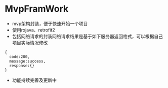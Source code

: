 # MvpFramWork
* mvp架构封装，便于快速开始一个项目
* 使用rxjava、retrofit2
* 包括网络请求的封装网络请求结果是基于如下服务器返回格式，可以根据自己项目实际情况修改
```
{
  code:200,
  message:success,
  response:{}
}
```
* 功能持续完善及更新中
